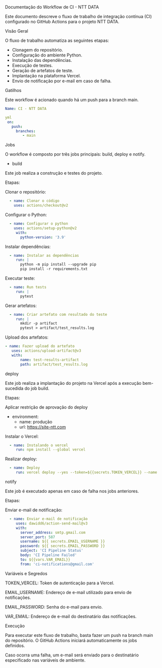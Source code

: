 Documentação do Workflow de CI - NTT DATA

Este documento descreve o fluxo de trabalho de integração contínua (CI) configurado no GitHub Actions para o projeto NTT DATA.

Visão Geral

O fluxo de trabalho automatiza as seguintes etapas:

 - Clonagem do repositório.
 - Configuração do ambiente Python.
 - Instalação das dependências.
 - Execução de testes.
 - Geração de artefatos de teste.
 - Implantação na plataforma Vercel.
 - Envio de notificação por e-mail em caso de falha.

Gatilhos

  Este workflow é acionado quando há um push para a branch main.

  ```yml
  Name: CI - NTT DATA
  
 yml
   on:
     push:
       branches:
          - main
```

Jobs

  O workflow é composto por três jobs principais: build, deploy e notify.

 - build

  Este job realiza a construção e testes do projeto.

Etapas:

Clonar o repositório:
```yml
  - name: Clonar o código
    uses: actions/checkout@v2
```
Configurar o Python:
```yml
  - name: Configurar o python
    uses: actions/setup-python@v2
     with:
       python-version: '3.9'
```
Instalar dependências:
```yml
  - name: Instalar as dependências
     run: |
       python -m pip install --upgrade pip
       pip install -r requirements.txt
```
Executar teste:
```yml
  - name: Run tests
     run: |
       pytest
```
Gerar artefatos:
```yml
  - name: Criar artefato com resultado do teste
     run: |
       mkdir -p artifact
       pytest > artifact/test_results.log
```
Upload dos artefatos:
  ```yml
  - name: Fazer upload do artefato
     uses: actions/upload-artifact@v3
     with:
         name: test-results-artifact
         path: artifact/test_results.log
```
deploy

  Este job realiza a implantação do projeto na Vercel após a execução bem-sucedida do job build.

Etapas:

 Aplicar restrição de aprovação do deploy
 - environment:
    - name: produção  
    - url: https://site-ntt.com

  Instalar o Vercel:
```yml
  - name: Instalando o vercel
     run: npm install --global vercel
```
  Realizar deploy:
```yml
  - name: Deploy
     run: vercel deploy --yes --token=${{secrets.TOKEN_VERCEL}} --name my-project
```
notify

  Este job é executado apenas em caso de falha nos jobs anteriores.

Etapas:

  Enviar e-mail de notificação:
```yml
  - name: Enviar e-mail de notificação
     uses: dawidd6/action-send-mail@v3
     with:
       server_address: smtp.gmail.com
       server_port: 587
       username: ${{ secrets.EMAIL_USERNAME }}
       password: ${{ secrets.EMAIL_PASSWORD }}
       subject: 'CI Pipeline Status'
       body: 'CI Pipeline Failed'
       to: ${{vars.VAR_EMAIL}}
       from: 'ci-notifications@gmail.com'
```
Variáveis e Segredos

TOKEN_VERCEL: Token de autenticação para a Vercel.

EMAIL_USERNAME: Endereço de e-mail utilizado para envio de notificações.

EMAIL_PASSWORD: Senha do e-mail para envio.

VAR_EMAIL: Endereço de e-mail do destinatário das notificações.

Execução

Para executar este fluxo de trabalho, basta fazer um push na branch main do repositório. O GitHub Actions iniciará automaticamente os jobs definidos.

Caso ocorra uma falha, um e-mail será enviado para o destinatário especificado nas variáveis de ambiente.



